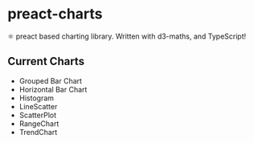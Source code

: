 # preact-charts
⚛️ preact based charting library. Written with d3-maths, and TypeScript!

## Current Charts
- Grouped Bar Chart
- Horizontal Bar Chart
- Histogram
- LineScatter
- ScatterPlot
- RangeChart
- TrendChart
